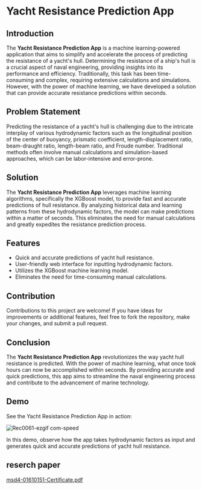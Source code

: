 # Yacht Resistance Prediction App

## Introduction

The **Yacht Resistance Prediction App** is a machine learning-powered application that aims to simplify and accelerate the process of predicting the resistance of a yacht's hull. Determining the resistance of a ship's hull is a crucial aspect of naval engineering, providing insights into its performance and efficiency. Traditionally, this task has been time-consuming and complex, requiring extensive calculations and simulations. However, with the power of machine learning, we have developed a solution that can provide accurate resistance predictions within seconds.

## Problem Statement

Predicting the resistance of a yacht's hull is challenging due to the intricate interplay of various hydrodynamic factors such as the longitudinal position of the center of buoyancy, prismatic coefficient, length-displacement ratio, beam-draught ratio, length-beam ratio, and Froude number. Traditional methods often involve manual calculations and simulation-based approaches, which can be labor-intensive and error-prone.

## Solution

The **Yacht Resistance Prediction App** leverages machine learning algorithms, specifically the XGBoost model, to provide fast and accurate predictions of hull resistance. By analyzing historical data and learning patterns from these hydrodynamic factors, the model can make predictions within a matter of seconds. This eliminates the need for manual calculations and greatly expedites the resistance prediction process.

## Features

- Quick and accurate predictions of yacht hull resistance.
- User-friendly web interface for inputting hydrodynamic factors.
- Utilizes the XGBoost machine learning model.
- Eliminates the need for time-consuming manual calculations.

## Contribution

Contributions to this project are welcome! If you have ideas for improvements or additional features, feel free to fork the repository, make your changes, and submit a pull request.

## Conclusion
The **Yacht Resistance Prediction App** revolutionizes the way yacht hull resistance is predicted. With the power of machine learning, what once took hours can now be accomplished within seconds. By providing accurate and quick predictions, this app aims to streamline the naval engineering process and contribute to the advancement of marine technology.


## Demo

See the Yacht Resistance Prediction App in action:



![Rec0061-ezgif com-speed](https://github.com/pooryakhorsandy/yacht-Resistance-Prediction-App/assets/91316887/ff1f2984-6e61-4da1-bbf4-694aca833b40)



In this demo, observe how the app takes hydrodynamic factors as input and generates quick and accurate predictions of yacht hull resistance.




## reserch paper

[msd4-01610151-Certificate.pdf](https://github.com/pooryakhorsandy/yacht-Resistance-Prediction-App/files/14485548/msd4-01610151-Certificate.pdf)

